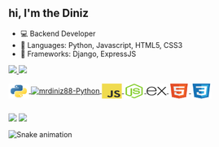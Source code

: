 ## hi, I'm the Diniz

- 💻 Backend Developer
- 🐍 Languages: Python, Javascript, HTML5, CSS3
- 🧠 Frameworks: Django, ExpressJS


<div>
  <a href="https://github.com/mrdiniz88">
  <img height="180em" src="https://github-readme-stats.vercel.app/api?username=mrdiniz88&show_icons=true&theme=omni&include_all_commits=true&count_private=true"/>
  <img height="180em" src="https://github-readme-stats.vercel.app/api/top-langs/?username=mrdiniz88&layout=compact&langs_count=16&theme=omni"/>
</div>
  
<div style="display: inline_block"><br>
  <img align="center" alt="mrdiniz88-Python" height="30" width="40" src="https://raw.githubusercontent.com/devicons/devicon/master/icons/python/python-original.svg">
  <img align="center" alt="mrdiniz88-Python" height="30" width="40"
src="https://cdn.jsdelivr.net/gh/devicons/devicon/icons/django/django-original.svg" />
    <img align="center" alt="mrdiniz88-Python" height="30" width="40" src="https://raw.githubusercontent.com/devicons/devicon/master/icons/javascript/javascript-original.svg">
    <img align="center" alt="mrdiniz88-Python" height="30" width="40" src="https://raw.githubusercontent.com/devicons/devicon/master/icons/nodejs/nodejs-original.svg">
    <img align="center" alt="mrdiniz88-Python" height="30" width="40" src="https://raw.githubusercontent.com/devicons/devicon/master/icons/express/express-original.svg">
  <img align="center" alt="mrdiniz88-HTML" height="30" width="40" src="https://raw.githubusercontent.com/devicons/devicon/master/icons/html5/html5-original.svg">
  <img align="center" alt="mrdiniz88-CSS" height="30" width="40" src="https://raw.githubusercontent.com/devicons/devicon/master/icons/css3/css3-original.svg">
 </div>
  
  ##
  
    
<div>
  <a href="https://instagram.com/mr.diniz88" target="_blank"><img src="https://img.shields.io/badge/-Instagram-%23E4405F?style=for-the-badge&logo=instagram&logoColor=white" target="_blank"></a> 
  <a href="https://wa.me/5588994988832" target="_blank"><img src="https://img.shields.io/badge/WhatsApp-25D366?style=for-the-badge&logo=whatsapp&logoColor=white" target="_blank"></a> 
  
</div>
  
 ![Snake animation](https://github.com/mrdiniz88/mrdiniz88/blob/output/github-contribution-grid-snake.svg)
